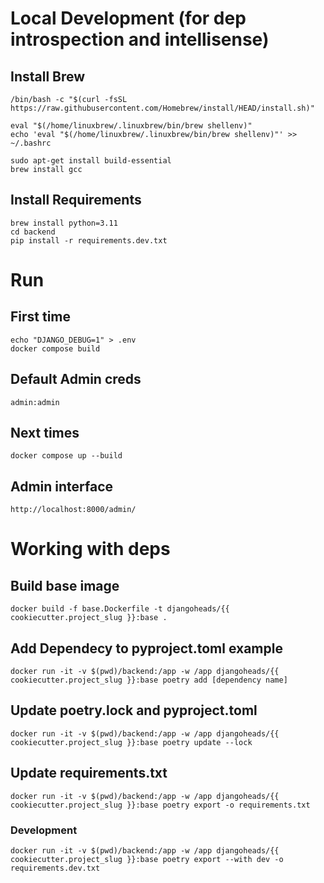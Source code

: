 # Local Development (for dep introspection and intellisense) 

## Install Brew 

    /bin/bash -c "$(curl -fsSL https://raw.githubusercontent.com/Homebrew/install/HEAD/install.sh)"

    eval "$(/home/linuxbrew/.linuxbrew/bin/brew shellenv)"
    echo 'eval "$(/home/linuxbrew/.linuxbrew/bin/brew shellenv)"' >> ~/.bashrc
    
    sudo apt-get install build-essential
    brew install gcc

## Install Requirements 

    brew install python=3.11
    cd backend 
    pip install -r requirements.dev.txt

# Run  

## First time 

    echo "DJANGO_DEBUG=1" > .env 
    docker compose build 
    
## Default Admin creds 

    admin:admin

## Next times 

    docker compose up --build

## Admin interface 

    http://localhost:8000/admin/

# Working with deps 

## Build base image 

    docker build -f base.Dockerfile -t djangoheads/{{ cookiecutter.project_slug }}:base .

## Add Dependecy to pyproject.toml example

    docker run -it -v $(pwd)/backend:/app -w /app djangoheads/{{ cookiecutter.project_slug }}:base poetry add [dependency name]

## Update poetry.lock and pyproject.toml

    docker run -it -v $(pwd)/backend:/app -w /app djangoheads/{{ cookiecutter.project_slug }}:base poetry update --lock

## Update requirements.txt

    docker run -it -v $(pwd)/backend:/app -w /app djangoheads/{{ cookiecutter.project_slug }}:base poetry export -o requirements.txt
    
### Development 
    docker run -it -v $(pwd)/backend:/app -w /app djangoheads/{{ cookiecutter.project_slug }}:base poetry export --with dev -o requirements.dev.txt
